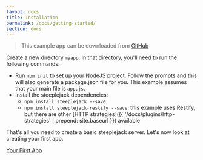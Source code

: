 ```yaml
---
layout: docs
title: Installation
permalink: /docs/getting-started/
section: docs
---
```


> This example app can be downloaded from [GitHub](https://github.com/riggerthegeek/steeplejack-example)

Create a new directory `myapp`. In that directory, you'll need to run the following commands:

- Run `npm init` to set up your NodeJS project. Follow the prompts and this will also generate a package.json file for
  you.  This example assumes that your main file is `app.js`.
- Install the steeplejack dependencies:
    - `npm install steeplejack --save`
    - `npm install steeplejack-restify --save`: this example uses Restify, but there are other
       [HTTP strategies]({{ '/docs/plugins/http-strategies' | prepend: site.baseurl }}) available

That's all you need to create a basic steeplejack server.  Let's now look at creating your first app.

<a href="{{ '/docs/getting-started/your-first-app' | prepend: site.baseurl }}" class="next_button">Your First App</a>
